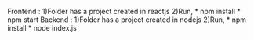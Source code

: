 Frontend : 
1)Folder has a project created in reactjs 2)Run, * npm install * npm start 
Backend : 
1)Folder has a project created in nodejs 2)Run, * npm install * node index.js
